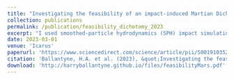 ```yaml
---
title: "Investigating the feasibility of an impact-induced Martian Dichotomy"
collection: publications
permalink: /publication/feasibility_dichotomy_2023
excerpt: "I used smoothed-particle hydrodynamics (SPH) impact simulations to show that the traditional theory of a giant impact in Mars' northern hemisphere forming the 'Martian Dichotomy' is unlikely, suggesting that a more plausible scenario involves an impact and localized magma ocean in the southern hemisphere resulting in a thicker crust in the south, with specific parameters for the impacting object and impact conditions provided."
date: 2023-03-01
venue: 'Icarus'
paperurl: 'https://www.sciencedirect.com/science/article/pii/S0019103522004870'
citation: 'Ballantyne, H.A. et al. (2023), &quot;Investigating the feasibility of an impact-induced Martian Dichotomy.&quot; <i>Icarus</i>, 392, p. 115395.'
download: 'http://harryballantyne.github.io/files/feasibilityMars.pdf'
---
```

